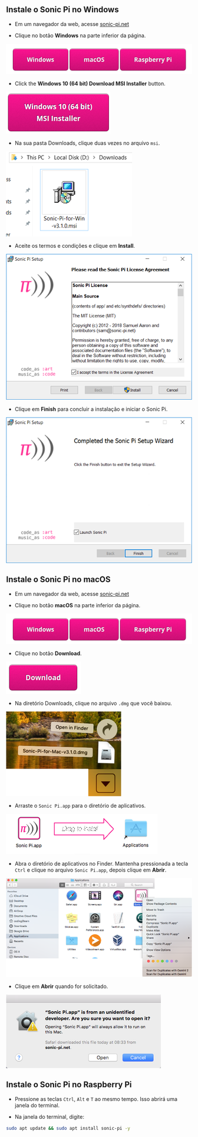 ## Instale o Sonic Pi no Windows

- Em um navegador da web, acesse [sonic-pi.net](https://sonic-pi.net/)

- Clique no botão **Windows** na parte inferior da página.

![downloads](images/download-buttons.png)

- Click the **Windows 10 (64 bit) Download MSI Installer** button.

![msi](images/msi-installer.png)

- Na sua pasta Downloads, clique duas vezes no arquivo `msi`.

![windows1](images/windows1.png)

- Aceite os termos e condições e clique em **Install**.

![windows2](images/windows2.png)

- Clique em **Finish** para concluir a instalação e iniciar o Sonic Pi.

![windows3](images/windows3.png)


## Instale o Sonic Pi no macOS

- Em um navegador da web, acesse [sonic-pi.net](https://sonic-pi.net/)

- Clique no botão **macOS** na parte inferior da página.

![downloads](images/download-buttons.png)

- Clique no botão **Download**.

![download](images/download.png)

- Na diretório Downloads, clique no arquivo `.dmg` que você baixou.

![macOS1](images/macOS1.png)

- Arraste o `Sonic Pi.app` para o diretório de aplicativos.

![macOS2](images/macOS2.png)

- Abra o diretório de aplicativos no Finder. Mantenha pressionada a tecla `Ctrl` e clique no arquivo `Sonic Pi.app`, depois clique em **Abrir**.

![macOS3](images/macOS3.png)

- Clique em **Abrir** quando for solicitado.

![macOS4](images/macOS4.png)

## Instale o Sonic Pi no Raspberry Pi

- Pressione as teclas `Ctrl`, `Alt` e `T` ao mesmo tempo. Isso abrirá uma janela do terminal.

- Na janela do terminal, digite:

```bash
sudo apt update && sudo apt install sonic-pi -y
```


